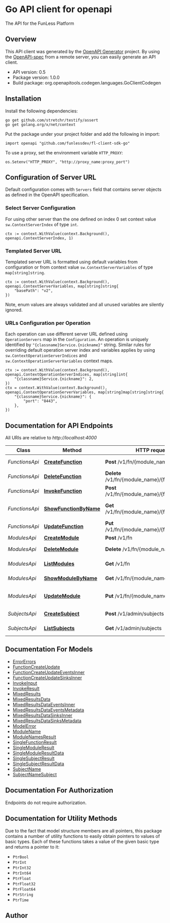 # Go API client for openapi

The API for the FunLess Platform

## Overview
This API client was generated by the [OpenAPI Generator](https://openapi-generator.tech) project.  By using the [OpenAPI-spec](https://www.openapis.org/) from a remote server, you can easily generate an API client.

- API version: 0.5
- Package version: 1.0.0
- Build package: org.openapitools.codegen.languages.GoClientCodegen

## Installation

Install the following dependencies:

```shell
go get github.com/stretchr/testify/assert
go get golang.org/x/net/context
```

Put the package under your project folder and add the following in import:

```golang
import openapi "github.com/funlessdev/fl-client-sdk-go"
```

To use a proxy, set the environment variable `HTTP_PROXY`:

```golang
os.Setenv("HTTP_PROXY", "http://proxy_name:proxy_port")
```

## Configuration of Server URL

Default configuration comes with `Servers` field that contains server objects as defined in the OpenAPI specification.

### Select Server Configuration

For using other server than the one defined on index 0 set context value `sw.ContextServerIndex` of type `int`.

```golang
ctx := context.WithValue(context.Background(), openapi.ContextServerIndex, 1)
```

### Templated Server URL

Templated server URL is formatted using default variables from configuration or from context value `sw.ContextServerVariables` of type `map[string]string`.

```golang
ctx := context.WithValue(context.Background(), openapi.ContextServerVariables, map[string]string{
	"basePath": "v2",
})
```

Note, enum values are always validated and all unused variables are silently ignored.

### URLs Configuration per Operation

Each operation can use different server URL defined using `OperationServers` map in the `Configuration`.
An operation is uniquely identified by `"{classname}Service.{nickname}"` string.
Similar rules for overriding default operation server index and variables applies by using `sw.ContextOperationServerIndices` and `sw.ContextOperationServerVariables` context maps.

```golang
ctx := context.WithValue(context.Background(), openapi.ContextOperationServerIndices, map[string]int{
	"{classname}Service.{nickname}": 2,
})
ctx = context.WithValue(context.Background(), openapi.ContextOperationServerVariables, map[string]map[string]string{
	"{classname}Service.{nickname}": {
		"port": "8443",
	},
})
```

## Documentation for API Endpoints

All URIs are relative to *http://localhost:4000*

Class | Method | HTTP request | Description
------------ | ------------- | ------------- | -------------
*FunctionsApi* | [**CreateFunction**](docs/FunctionsApi.md#createfunction) | **Post** /v1/fn/{module_name} | Create new function
*FunctionsApi* | [**DeleteFunction**](docs/FunctionsApi.md#deletefunction) | **Delete** /v1/fn/{module_name}/{function_name} | Delete function
*FunctionsApi* | [**InvokeFunction**](docs/FunctionsApi.md#invokefunction) | **Post** /v1/fn/{module_name}/{function_name} | Invoke function
*FunctionsApi* | [**ShowFunctionByName**](docs/FunctionsApi.md#showfunctionbyname) | **Get** /v1/fn/{module_name}/{function_name} | Show function info
*FunctionsApi* | [**UpdateFunction**](docs/FunctionsApi.md#updatefunction) | **Put** /v1/fn/{module_name}/{function_name} | Update function
*ModulesApi* | [**CreateModule**](docs/ModulesApi.md#createmodule) | **Post** /v1/fn | Create
*ModulesApi* | [**DeleteModule**](docs/ModulesApi.md#deletemodule) | **Delete** /v1/fn/{module_name} | Delete module
*ModulesApi* | [**ListModules**](docs/ModulesApi.md#listmodules) | **Get** /v1/fn | List modules
*ModulesApi* | [**ShowModuleByName**](docs/ModulesApi.md#showmodulebyname) | **Get** /v1/fn/{module_name} | Show module info
*ModulesApi* | [**UpdateModule**](docs/ModulesApi.md#updatemodule) | **Put** /v1/fn/{module_name} | Update module name
*SubjectsApi* | [**CreateSubject**](docs/SubjectsApi.md#createsubject) | **Post** /v1/admin/subjects | Create subject
*SubjectsApi* | [**ListSubjects**](docs/SubjectsApi.md#listsubjects) | **Get** /v1/admin/subjects | List all subjects


## Documentation For Models

 - [ErrorErrors](docs/ErrorErrors.md)
 - [FunctionCreateUpdate](docs/FunctionCreateUpdate.md)
 - [FunctionCreateUpdateEventsInner](docs/FunctionCreateUpdateEventsInner.md)
 - [FunctionCreateUpdateSinksInner](docs/FunctionCreateUpdateSinksInner.md)
 - [InvokeInput](docs/InvokeInput.md)
 - [InvokeResult](docs/InvokeResult.md)
 - [MixedResults](docs/MixedResults.md)
 - [MixedResultsData](docs/MixedResultsData.md)
 - [MixedResultsDataEventsInner](docs/MixedResultsDataEventsInner.md)
 - [MixedResultsDataEventsMetadata](docs/MixedResultsDataEventsMetadata.md)
 - [MixedResultsDataSinksInner](docs/MixedResultsDataSinksInner.md)
 - [MixedResultsDataSinksMetadata](docs/MixedResultsDataSinksMetadata.md)
 - [ModelError](docs/ModelError.md)
 - [ModuleName](docs/ModuleName.md)
 - [ModuleNamesResult](docs/ModuleNamesResult.md)
 - [SingleFunctionResult](docs/SingleFunctionResult.md)
 - [SingleModuleResult](docs/SingleModuleResult.md)
 - [SingleModuleResultData](docs/SingleModuleResultData.md)
 - [SingleSubjectResult](docs/SingleSubjectResult.md)
 - [SingleSubjectResultData](docs/SingleSubjectResultData.md)
 - [SubjectName](docs/SubjectName.md)
 - [SubjectNameSubject](docs/SubjectNameSubject.md)


## Documentation For Authorization

 Endpoints do not require authorization.


## Documentation for Utility Methods

Due to the fact that model structure members are all pointers, this package contains
a number of utility functions to easily obtain pointers to values of basic types.
Each of these functions takes a value of the given basic type and returns a pointer to it:

* `PtrBool`
* `PtrInt`
* `PtrInt32`
* `PtrInt64`
* `PtrFloat`
* `PtrFloat32`
* `PtrFloat64`
* `PtrString`
* `PtrTime`

## Author



